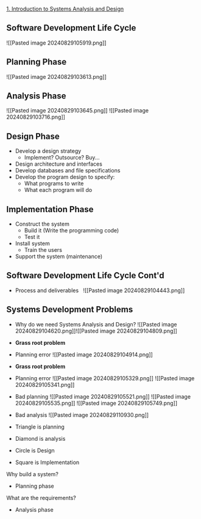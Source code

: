 [1. Introduction to Systems Analysis and Design](https://docs.google.com/presentation/d/1JSgEoz5CJXbyZJjwRo0_CMNLIZJar9lw/edit#slide=id.p1)

## Software Development Life Cycle
![[Pasted image 20240829105919.png]]


## Planning Phase
![[Pasted image 20240829103613.png]]

## Analysis Phase
![[Pasted image 20240829103645.png]]
![[Pasted image 20240829103716.png]]

## Design Phase
- Develop a design strategy
	- Implement? Outsource? Buy...
- Design architecture and interfaces
- Develop databases and file specifications
- Develop the program design to specify:
	- What programs to write
	- What each program will do

## Implementation Phase
- Construct the system
	- Build it (Write the programming code)
	- Test it
- Install system
	- Train the users
- Support the system (maintenance)

## Software Development Life Cycle Cont'd
- Process and deliverables
 
![[Pasted image 20240829104443.png]]
## Systems Development Problems
- Why do we need Systems Analysis and Design?
![[Pasted image 20240829104620.png]]![[Pasted image 20240829104809.png]]
- **Grass root problem**
- Planning error
![[Pasted image 20240829104914.png]]
- **Grass root problem**
- Planning error
![[Pasted image 20240829105329.png]]
![[Pasted image 20240829105341.png]]
- Bad planning
![[Pasted image 20240829105521.png]]
![[Pasted image 20240829105535.png]]
![[Pasted image 20240829105749.png]]
- Bad analysis
![[Pasted image 20240829110930.png]]

- Triangle is planning
- Diamond is analysis
- Circle is Design
- Square is Implementation

Why build a system?
- Planning phase

What are the requirements?
- Analysis phase